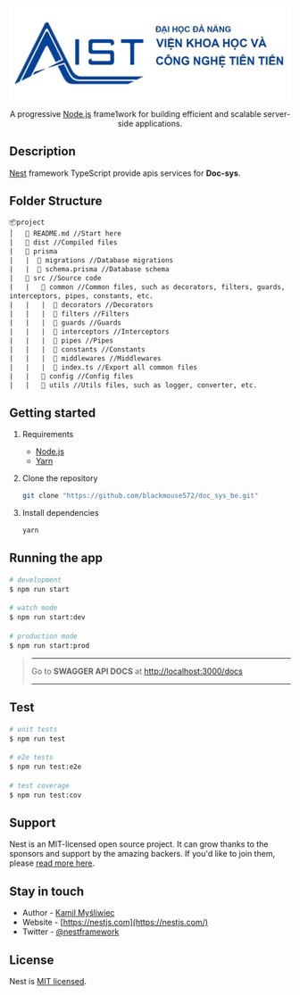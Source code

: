 <p align="center">
 <img src="./logo.jpg"/>
</p>

  <p align="center">A progressive <a href="http://nodejs.org" target="_blank">Node.js</a> frame1work for building efficient and scalable server-side applications.</p>
    <p align="center">

## Description

[Nest](https://github.com/nestjs/nest) framework TypeScript provide apis services for **Doc-sys**.

## Folder Structure

```
📦project
│   📃 README.md //Start here
|   📁 dist //Compiled files
|   📂 prisma
|   |  📁 migrations //Database migrations
|   |  📃 schema.prisma //Database schema
|   📂 src //Source code
|   |   📁 common //Common files, such as decorators, filters, guards, interceptors, pipes, constants, etc.
|   |   |  📁 decorators //Decorators
|   |   |  📁 filters //Filters
|   |   |  📁 guards //Guards
|   |   |  📁 interceptors //Interceptors
|   |   |  📁 pipes //Pipes
|   |   |  📁 constants //Constants
|   |   |  📁 middlewares //Middlewares
|   |   |  📃 index.ts //Export all common files
|   |   📁 config //Config files
|   |   📁 utils //Utils files, such as logger, converter, etc.

```

## Getting started

1. Requirements
    - [Node.js](https://nodejs.org/en/)
    - [Yarn](https://yarnpkg.com/lang/en/docs/install/#mac-stable)
    <!-- - [Docker](https://www.docker.com/products/docker-desktop) -->
    <!-- - [Docker-compose](https://docs.docker.com/compose/install/) -->
2. Clone the repository

   ```bash
   git clone "https://github.com/blackmouse572/doc_sys_be.git"
   ```

3. Install dependencies

    ```bash
    yarn
    ```

## Running the app

```bash
# development
$ npm run start

# watch mode
$ npm run start:dev

# production mode
$ npm run start:prod
```

> --------------
>
>Go to **SWAGGER API DOCS** at [http://localhost:3000/docs](http://localhost:3000/docs)
>
> --------------

## Test

```bash
# unit tests
$ npm run test

# e2e tests
$ npm run test:e2e

# test coverage
$ npm run test:cov
```

## Support

Nest is an MIT-licensed open source project. It can grow thanks to the sponsors and support by the amazing backers. If you'd like to join them, please [read more here](https://docs.nestjs.com/support).

## Stay in touch

- Author - [Kamil Myśliwiec](https://kamilmysliwiec.com)
- Website - [https://nestjs.com](https://nestjs.com/)
- Twitter - [@nestframework](https://twitter.com/nestframework)

## License

Nest is [MIT licensed](LICENSE).
